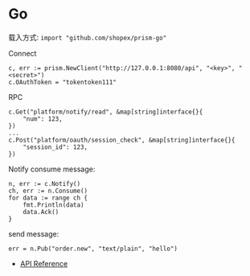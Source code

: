 # Go

载入方式:
```import "github.com/shopex/prism-go"```

Connect

```
c, err := prism.NewClient("http://127.0.0.1:8080/api", "<key>", "<secret>")
c.OAuthToken = "tokentoken111"
```

RPC

```
c.Get("platform/notify/read", &map[string]interface{}{
    "num": 123,
})
...
c.Post("platform/oauth/session_check", &map[string]interface{}{
    "session_id": 123,
})
```

Notify consume message:

```
n, err := c.Notify()
ch, err := n.Consume()
for data := range ch {
    fmt.Println(data)
    data.Ack()
}
```

send message:

```
err = n.Pub("order.new", "text/plain", "hello")
```

* [API Reference](http://godoc.org/github.com/shopex/prism-go)